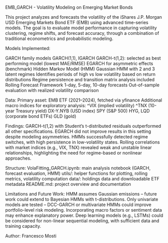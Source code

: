 EMB_GARCH - Volatility Modeling on Emerging Market Bonds

This project analyzes and forecasts the volatility of the iShares J.P. Morgan USD Emerging Markets Bond ETF (EMB) using advanced time-series models. The goal is to evaluate model performance in capturing volatility clustering, regime shifts, and forecast accuracy, through a combination of traditional econometrics and probabilistic modeling.

Models Implemented:

GARCH family models
GARCH(1,1), IGARCH
GARCH-t(1,2): selected as best performing model (lowest MAE/RMSE)
EGARCH for asymmetric effects (benchmark)
Hidden Markov Model (HMM)
Gaussian HMM with 2 and 3 latent regimes
Identifies periods of high vs low volatility based on return distributions
Regime persistence and transition matrix analysis included
Rolling Forecast Framework
1-day, 5-day, 10-day forecasts
Out-of-sample evaluation with realized volatility comparison

Data:
Primary asset: EMB ETF (2021–2024), fetched via yfinance
Additional macro indices for exploratory analysis:
^VIX (implied volatility)
^TNX (10-year Treasury yield)
DX-Y.NYB (USD index)
SPY (S&P 500)
HYG, LQD (corporate bond ETFs)
GLD (gold)

Findings:
GARCH-t(1,2) with Student’s t-distributed residuals outperformed all other specifications.
EGARCH did not improve results in this setting despite modeling asymmetries.
HMMs successfully detected regime switches, with high persistence in low-volatility states.
Rolling correlations with market indices (e.g., VIX, TNX) revealed weak and unstable linear relationships, highlighting the need for regime-based or nonlinear approaches.

Structure:
VolaFitting_GARCH.ipynb: main analysis notebook (GARCH, forecast evaluation, HMM)
utils/: helper functions for plotting, rolling metrics, volatility computation
data/: holdings data and downloadable ETF metadata
README.md: project overview and documentation

Limitations and Future Work:
HMM assumes Gaussian emissions – future work could extend to Bayesian HMMs with t-distributions.
Only univariate models are tested – DCC-GARCH or multivariate HMMs could improve portfolio-level risk modeling.
Incorporating macro factors or sentiment data may enhance explanatory power.
Deep learning models (e.g., LSTMs) could be considered for non-linear sequential modeling, with sufficient data and training capacity.

Author:
Francesco Mosti
